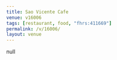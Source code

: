 ```yaml
---
title: Sao Vicente Cafe
venue: v16006
tags: [restaurant, food, "fhrs:411669"]
permalink: /v/16006/
layout: venue
---
```

null